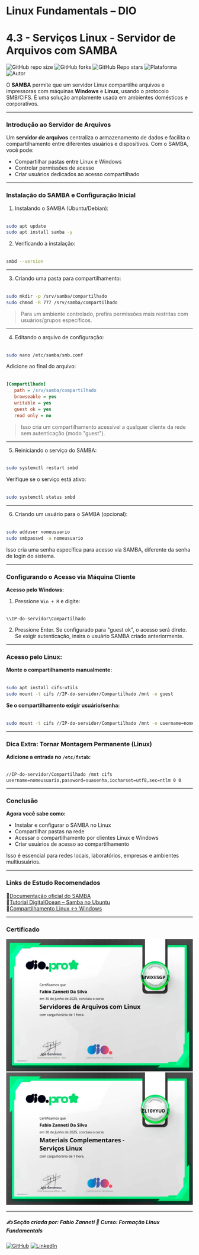 # Linux Fundamentals – DIO

# 4.3 - Serviços Linux - Servidor de Arquivos com SAMBA

![GitHub repo size](https://img.shields.io/github/repo-size/fzanneti/DIO-linux-fundamentals-training)
![GitHub forks](https://img.shields.io/github/forks/fzanneti/DIO-linux-fundamentals-training?style=social)
![GitHub Repo stars](https://img.shields.io/github/stars/fzanneti/DIO-linux-fundamentals-training?style=social)
![Plataforma](https://img.shields.io/badge/Powered%20by-DIO.io-red?logo=data:image/svg+xml;base64,PHN2ZyBmaWxsPSIjZmZmIiB2aWV3Qm94PSIwIDAgMzIgMzIiIHhtbG5zPSJodHRwOi8vd3d3LnczLm9yZy8yMDAwL3N2ZyI+PHBhdGggZD0iTTYuNzEgMy4yNWMtMi44OCAxLjQxLTUuMDcgNC4yMy01LjA3IDcuNzYgMCAzLjU4IDIuMjggNi43IDUuMzMgOC4xNSAxLjgzLS42MiAyLjQtMi4yNiAyLjQtMy44MSAwLS4yMy0uMDItLjQ1LS4wNS0uNjZBLjQ0LjQ0IDAgMDExMC4xIDExYy4yNC0uNzUuMTEtMS41My0uMy0yLjIyQzguOTIgNy45NiA3LjMzIDcuNSA1Ljc0IDcuNjZhNS41NSA1LjU1IDAgM)
![Autor](https://img.shields.io/badge/Autor-fzanneti-blue?style=flat-square&logo=github)

O **SAMBA** permite que um servidor Linux compartilhe arquivos e impressoras com máquinas **Windows** e **Linux**, usando o protocolo SMB/CIFS. É uma solução amplamente usada em ambientes domésticos e corporativos.

---

### Introdução ao Servidor de Arquivos

Um **servidor de arquivos** centraliza o armazenamento de dados e facilita o compartilhamento entre diferentes usuários e dispositivos. Com o SAMBA, você pode:

- Compartilhar pastas entre Linux e Windows
- Controlar permissões de acesso
- Criar usuários dedicados ao acesso compartilhado

---

### Instalação do SAMBA e Configuração Inicial

1. Instalando o SAMBA (Ubuntu/Debian):

```bash

sudo apt update
sudo apt install samba -y

```

2. Verificando a instalação:

```bash

smbd --version

```

---

3. Criando uma pasta para compartilhamento:

```bash

sudo mkdir -p /srv/samba/compartilhado
sudo chmod -R 777 /srv/samba/compartilhado

```

> Para um ambiente controlado, prefira permissões mais restritas com usuários/grupos específicos.

---

4. Editando o arquivo de configuração:

```bash

sudo nano /etc/samba/smb.conf

```

Adicione ao final do arquivo:

```ini

[Compartilhado]
   path = /srv/samba/compartilhado
   browseable = yes
   writable = yes
   guest ok = yes
   read only = no

```

> Isso cria um compartilhamento acessível a qualquer cliente da rede sem autenticação (modo "guest").

---

5. Reiniciando o serviço do SAMBA:

```bash

sudo systemctl restart smbd

```

Verifique se o serviço está ativo:

```bash

sudo systemctl status smbd

```

---

6. Criando um usuário para o SAMBA (opcional):

```bash

sudo adduser nomeusuario
sudo smbpasswd -a nomeusuario

```

Isso cria uma senha específica para acesso via SAMBA, diferente da senha de login do sistema.

---

### Configurando o Acesso via Máquina Cliente

**Acesso pelo Windows:**

1. Pressione `Win + R` e digite:

```

\\IP-do-servidor\Compartilhado

```

2. Pressione Enter.
   Se configurado para "guest ok", o acesso será direto.
   Se exigir autenticação, insira o usuário SAMBA criado anteriormente.

---

### Acesso pelo Linux:

**Monte o compartilhamento manualmente:**

```bash

sudo apt install cifs-utils
sudo mount -t cifs //IP-do-servidor/Compartilhado /mnt -o guest

```

**Se o compartilhamento exigir usuário/senha:**

```bash

sudo mount -t cifs //IP-do-servidor/Compartilhado /mnt -o username=nomeusuario,password=suasenha

```

---

### Dica Extra: Tornar Montagem Permanente (Linux)

**Adicione a entrada no `/etc/fstab`:**

```fstab

//IP-do-servidor/Compartilhado /mnt cifs username=nomeusuario,password=suasenha,iocharset=utf8,sec=ntlm 0 0

```

---

### Conclusão

**Agora você sabe como:**

* Instalar e configurar o SAMBA no Linux
* Compartilhar pastas na rede
* Acessar o compartilhamento por clientes Linux e Windows
* Criar usuários de acesso ao compartilhamento

Isso é essencial para redes locais, laboratórios, empresas e ambientes multiusuários.

---

### Links de Estudo Recomendados

🔗[Documentação oficial do SAMBA](https://www.samba.org/samba/docs/)      
🔗[Tutorial DigitalOcean – Samba no Ubuntu](https://www.digitalocean.com/community/tutorials/how-to-set-up-a-samba-share-for-a-small-organization-on-ubuntu-20-04)     
🔗[Compartilhamento Linux ↔ Windows](https://wiki.debian.org/SambaServerSimple)    

---

### Certificado

<img src="https://github.com/fzanneti/DIO-linux-fundamentals-training/blob/main/Assets/images/certificados/13-servidores-de-arquivos-com-Linux.jpg" alt="Certificado" width="600px">

<img src="https://github.com/fzanneti/DIO-linux-fundamentals-training/blob/main/Assets/images/certificados/17-materiais-complementares-servicos-Linux.jpg" alt="Certificado" width="600px">

---

##### ✍️ Seção criada por: *Fabio Zanneti* 🎯 Curso: **Formação Linux Fundamentals**
[![GitHub](https://img.shields.io/badge/GitHub-fzanneti-181717?style=flat&logo=github)](https://github.com/fzanneti)
[![LinkedIn](https://img.shields.io/badge/LinkedIn-fzanneti-0A66C2?style=flat&logo=linkedin&logoColor=white)](https://linkedin.com/in/fzanneti)